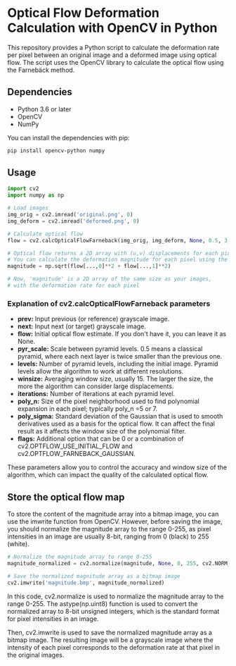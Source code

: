 # Optical Flow Deformation Calculation with OpenCV in Python

This repository provides a Python script to calculate the deformation rate per pixel between an original image and a deformed image using optical flow. The script uses the OpenCV library to calculate the optical flow using the Farnebäck method.

## Dependencies

- Python 3.6 or later
- OpenCV
- NumPy

You can install the dependencies with pip:

```bash
pip install opencv-python numpy
```

## Usage

```python
import cv2
import numpy as np

# Load images
img_orig = cv2.imread('original.png', 0)
img_deform = cv2.imread('deformed.png', 0)

# Calculate optical flow
flow = cv2.calcOpticalFlowFarneback(img_orig, img_deform, None, 0.5, 3, 15, 3, 5, 1.2, 0)

# Optical flow returns a 2D array with (u,v) displacements for each pixel
# You can calculate the deformation magnitude for each pixel using the Euclidean norm
magnitude = np.sqrt(flow[...,0]**2 + flow[...,1]**2)

# Now, 'magnitude' is a 2D array of the same size as your images, 
# with the deformation rate for each pixel
```

### Explanation of cv2.calcOpticalFlowFarneback parameters

- **prev:** Input previous (or reference) grayscale image.
- **next:** Input next (or target) grayscale image.
- **flow:** Initial optical flow estimate. If you don't have it, you can leave it as None.
- **pyr_scale:** Scale between pyramid levels. 0.5 means a classical pyramid, where each next layer is twice smaller than the previous one.
- **levels:** Number of pyramid levels, including the initial image. Pyramid levels allow the algorithm to work at different resolutions.
- **winsize:** Averaging window size, usually 15. The larger the size, the more the algorithm can consider large displacements.
- **iterations:** Number of iterations at each pyramid level.
- **poly_n:** Size of the pixel neighborhood used to find polynomial expansion in each pixel; typically poly_n =5 or 7.
- **poly_sigma:** Standard deviation of the Gaussian that is used to smooth derivatives used as a basis for the optical flow. It can affect the final result as it affects the window size of the polynomial filter.
- **flags:** Additional option that can be 0 or a combination of cv2.OPTFLOW_USE_INITIAL_FLOW and cv2.OPTFLOW_FARNEBACK_GAUSSIAN.

These parameters allow you to control the accuracy and window size of the algorithm, which can impact the quality of the calculated optical flow.

## Store the optical flow map

To store the content of the magnitude array into a bitmap image, you can use the imwrite function from OpenCV. However, before saving the image, you should normalize the magnitude array to the range 0-255, as pixel intensities in an image are usually 8-bit, ranging from 0 (black) to 255 (white).

```python
# Normalize the magnitude array to range 0-255
magnitude_normalized = cv2.normalize(magnitude, None, 0, 255, cv2.NORM_MINMAX).astype(np.uint8)

# Save the normalized magnitude array as a bitmap image
cv2.imwrite('magnitude.bmp', magnitude_normalized)
```

In this code, cv2.normalize is used to normalize the magnitude array to the range 0-255. The astype(np.uint8) function is used to convert the normalized array to 8-bit unsigned integers, which is the standard format for pixel intensities in an image.

Then, cv2.imwrite is used to save the normalized magnitude array as a bitmap image. The resulting image will be a grayscale image where the intensity of each pixel corresponds to the deformation rate at that pixel in the original images.

